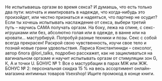 <!--2024-10-05 15:14:31-->
Не испытываешь оргазм во время секса? И думаешь, что есть только два пути: молчать и имитировать в надежде, что когда-нибудь это произойдет, или честно признаться и надеяться, что партнер не осудит?
Если ты хочешь испытывать наслаждение от секса, выбери третий путь – научись САМА получать оргазм. На боку, лежа на спине, с секс-игрушками или без, абсолютно голая или в одежде, в ванне или на кровати… мастурбируй. Попробуй разные техники и позы. Секс с собой всегда прекрасен!
Раскрой свою чувственность, изучи свое тело и познай новые грани удовольствия.
Лариса Константиниди – сексолог, автор блога @lori_talks, подробно расскажет, как не зацикливаться на вагинальном оргазме и научит испытывать оргазм от стимуляции зон G, К, А и точки U.
БОНУС № 1: Все о мастурбации в парах МЖ или ЖЖ.
БОНУС № 2: персональная скидка 15 % на весь ассортимент онлайн-магазина интимных товаров Vsexshop! Ищите промокод в конце книги.